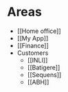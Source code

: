 # Areas
- [[Home office]]  
- [[My App]]  
- [[Finance]]
- Customers
	- [[INLI]]
	- [[Batigere]]
	- [[Sequens]]
	- [[ABH]]
